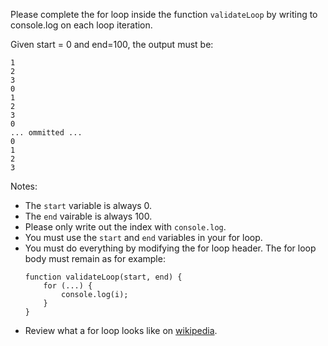 Please complete the for loop inside the function ```validateLoop``` by writing to console.log on each loop iteration.

Given start = 0 and end=100, the output must be:
```
1
2
3
0
1
2
3
0
... ommitted ...
0
1
2
3
```

Notes:
- The ```start``` variable is always 0.
- The ```end``` vairable is always 100.
- Please only write out the index with ```console.log```.
- You must use the ```start``` and ```end``` variables in your for loop.
- You must do everything by modifying the for loop header. The for loop body must remain as for example:
    ```
    function validateLoop(start, end) {
        for (...) {
            console.log(i);
        }
    }
    ```
- Review what a for loop looks like on [wikipedia](https://en.wikipedia.org/wiki/For_loop).